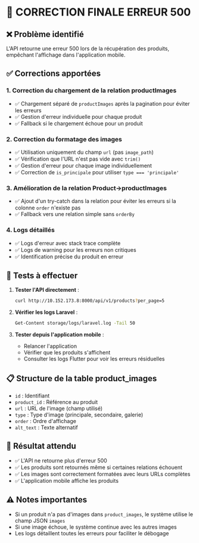 # 🔧 CORRECTION FINALE ERREUR 500

## ❌ Problème identifié
L'API retourne une erreur 500 lors de la récupération des produits, empêchant l'affichage dans l'application mobile.

## ✅ Corrections apportées

### 1. **Correction du chargement de la relation productImages**
- ✅ Chargement séparé de `productImages` après la pagination pour éviter les erreurs
- ✅ Gestion d'erreur individuelle pour chaque produit
- ✅ Fallback si le chargement échoue pour un produit

### 2. **Correction du formatage des images**
- ✅ Utilisation uniquement du champ `url` (pas `image_path`)
- ✅ Vérification que l'URL n'est pas vide avec `trim()`
- ✅ Gestion d'erreur pour chaque image individuellement
- ✅ Correction de `is_principale` pour utiliser `type === 'principale'`

### 3. **Amélioration de la relation Product->productImages**
- ✅ Ajout d'un try-catch dans la relation pour éviter les erreurs si la colonne `order` n'existe pas
- ✅ Fallback vers une relation simple sans `orderBy`

### 4. **Logs détaillés**
- ✅ Logs d'erreur avec stack trace complète
- ✅ Logs de warning pour les erreurs non critiques
- ✅ Identification précise du produit en erreur

## 🧪 Tests à effectuer

1. **Tester l'API directement** :
   ```bash
   curl http://10.152.173.8:8000/api/v1/products?per_page=5
   ```

2. **Vérifier les logs Laravel** :
   ```bash
   Get-Content storage/logs/laravel.log -Tail 50
   ```

3. **Tester depuis l'application mobile** :
   - Relancer l'application
   - Vérifier que les produits s'affichent
   - Consulter les logs Flutter pour voir les erreurs résiduelles

## 📋 Structure de la table product_images

- `id` : Identifiant
- `product_id` : Référence au produit
- `url` : URL de l'image (champ utilisé)
- `type` : Type d'image (principale, secondaire, galerie)
- `order` : Ordre d'affichage
- `alt_text` : Texte alternatif

## 🎯 Résultat attendu

- ✅ L'API ne retourne plus d'erreur 500
- ✅ Les produits sont retournés même si certaines relations échouent
- ✅ Les images sont correctement formatées avec leurs URLs complètes
- ✅ L'application mobile affiche les produits

## ⚠️ Notes importantes

- Si un produit n'a pas d'images dans `product_images`, le système utilise le champ JSON `images`
- Si une image échoue, le système continue avec les autres images
- Les logs détaillent toutes les erreurs pour faciliter le débogage

